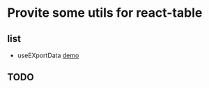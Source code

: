 # Provite some utils for react-table
## list
+ useEXportData [demo](https://codesandbox.io/s/github/Mrxyy/Mrxyy/tree/main/)
## TODO
